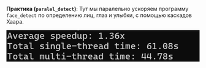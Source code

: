 **Практика (`paralel_detect`)**:
   Тут мы паралельно ускоряем программу `face_detect` по определению лиц, глаз и улыбки, с помощью каскадов Хаара.
   
   ![Скриншот из проекта2](../images/BPC13.png)
   

